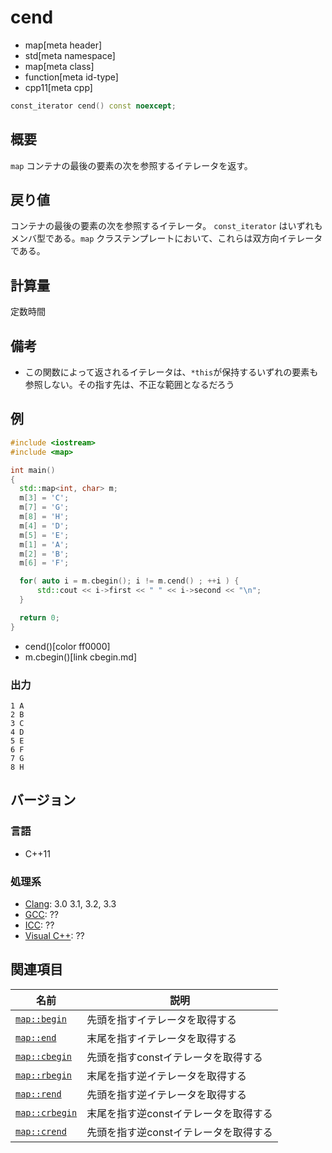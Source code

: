 # cend
* map[meta header]
* std[meta namespace]
* map[meta class]
* function[meta id-type]
* cpp11[meta cpp]

```cpp
const_iterator cend() const noexcept;
```

## 概要
`map` コンテナの最後の要素の次を参照するイテレータを返す。


## 戻り値
コンテナの最後の要素の次を参照するイテレータ。 
`const_iterator` はいずれもメンバ型である。`map` クラステンプレートにおいて、これらは双方向イテレータである。


## 計算量
定数時間


## 備考
- この関数によって返されるイテレータは、`*this`が保持するいずれの要素も参照しない。その指す先は、不正な範囲となるだろう


## 例
```cpp example
#include <iostream>
#include <map>

int main()
{
  std::map<int, char> m;
  m[3] = 'C';
  m[7] = 'G';
  m[8] = 'H';
  m[4] = 'D';
  m[5] = 'E';
  m[1] = 'A';
  m[2] = 'B';
  m[6] = 'F';

  for( auto i = m.cbegin(); i != m.cend() ; ++i ) {
      std::cout << i->first << " " << i->second << "\n";
  }

  return 0;
}
```
* cend()[color ff0000]
* m.cbegin()[link cbegin.md]

### 出力
```
1 A
2 B
3 C
4 D
5 E
6 F
7 G
8 H
```

## バージョン
### 言語
- C++11

### 処理系
- [Clang](/implementation.md#clang): 3.0 3.1, 3.2, 3.3
- [GCC](/implementation.md#gcc): ??
- [ICC](/implementation.md#icc): ??
- [Visual C++](/implementation.md#visual_cpp): ??

## 関連項目

| 名前 | 説明 |
|------------------------------------------------------------------------------------------------|--------------------------------------------------|
| [`map::begin`](/reference/map/map/begin.md) | 先頭を指すイテレータを取得する |
| [`map::end`](/reference/map/map/end.md) | 末尾を指すイテレータを取得する |
| [`map::cbegin`](/reference/map/map/cbegin.md) | 先頭を指すconstイテレータを取得する |
| [`map::rbegin`](/reference/map/map/rbegin.md) | 末尾を指す逆イテレータを取得する |
| [`map::rend`](/reference/map/map/rend.md) | 先頭を指す逆イテレータを取得する |
| [`map::crbegin`](/reference/map/map/rbegin.md) | 末尾を指す逆constイテレータを取得する |
| [`map::crend`](/reference/map/map/rend.md) | 先頭を指す逆constイテレータを取得する |



